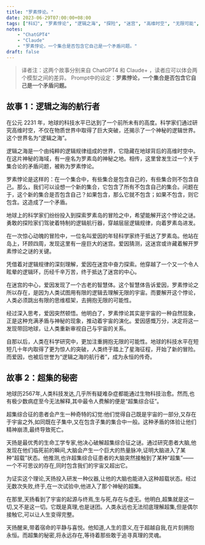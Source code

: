 ```yaml
---
title: "罗素悖论。"
date: 2023-06-29T07:00:00+08:00
tags: ["科幻", "罗素悖论", "逻辑之海", "探险", "迷宫", "高维时空", "无限可能", "地球", "科学家", "爱因", "ChatGPT", "科幻小说","原创","虚构","未来派","想像力","奇幻","意识流","生死","宇宙","超集理论", "Claude"]
notes:
    - "ChatGPT4"
    - "Claude"
    - "罗素悖论，一个集合是否包含它自己是一个矛盾问题。"
draft: false
---
```


> 译者注：这两个故事分别来自 ChatGPT4 和 Claude+ ，读者应可以体会两个模型之间的差异。
> Prompt中的设定：**罗素悖论，一个集合是否包含它自己是一个矛盾问题。**

## 故事 1：逻辑之海的航行者

在公元 2231 年，地球的科技水平已达到了一个前所未有的高度。科学家们通过研究高维时空，不仅在物质世界中取得了巨大突破，还揭示了一个神秘的逻辑世界。这个世界名为“逻辑之海”。

逻辑之海是一个由纯粹的逻辑规律组成的世界，它隐藏在地球背后的高维时空中。在这片神秘的海域，有一座名为罗素岛的神秘之地。相传，这里曾发生过一个关于集合论的矛盾问题，被称为罗素悖论。

罗素悖论是这样的：在一个集合中，有些集合是包含自己的，有些集合则不包含自己。那么，我们可以设想一个新的集合，它包含了所有不包含自己的集合。问题在于，这个新的集合是否包含自己？如果包含，那么它就不包含；如果不包含，则它包含。这造成了一个矛盾。

地球上的科学家们纷纷投入到探索罗素岛的冒险之中，希望能解开这个悖论之谜。勇敢的探险家们驾驶着特制的逻辑航行器，穿越层层逻辑规律，向着罗素岛进发。

在一次惊心动魄的冒险中，一位名叫爱因的年轻科学家终于抵达了罗素岛。他站在岛上，环顾四周，发现这里有一座巨大的迷宫。爱因猜测，这迷宫或许藏着解开罗素悖论之谜的关键。

凭借着对逻辑规律的深刻理解，爱因在迷宫中奋力探索。他穿越了一个又一个令人眩晕的逻辑环，历经千辛万苦，终于抵达了迷宫的中心。

在迷宫的中心，爱因发现了一个古老的智慧体。这个智慧体告诉爱因，罗素悖论之所以存在，是因为人类试图用有限的逻辑去理解无限的宇宙。而要解开这个悖论，人类必须跳出有限的思维框架，去拥抱无限的可能性。

经过深入思考，爱因突然顿悟。他明白了，罗素悖论其实是宇宙的一种自然现象，正是这种充满矛盾与神秘的现象，推动着宇宙的演化。爱因感慨万分，决定将这一发现带回地球，让人类重新审视自己与宇宙的关系。

自那以后，人类在科学研究中，更加注重拥抱无限的可能性。地球的科技水平在短短几十年内取得了更为惊人的突破，人类终于踏上了星海征程，开始了新的冒险。而爱因，也被后世誉为“逻辑之海的航行者”，成为永恒的传奇。

## 故事 2：超集的秘密

地球历2567年,人类科技发达,几乎所有疑难杂症都能通过生物科技治愈。然而,也有极少数病症至今无法解释,其中最令人费解的便是“超集综合征”。

超集综合征的患者会产生一种奇特的幻觉:他们觉得自己既是宇宙的一部分,又存在于宇宙之外,如同既在子集中,又在包含子集的集合中一般。这种矛盾的体验让他们精神崩溃,最终导致死亡。

天扬是最优秀的生命工学专家,他决心破解超集综合征之谜。通过研究患者大脑,他发现在他们临死前的瞬间,大脑会产生一个巨大的热量脉冲,证明大脑进入了某种“超载”状态。他推测,也许超集综合征患者的大脑突然接触到了某种“超集”——一个不可思议的存在,同时包含我们的宇宙又超出它。

为证实这个理论,天扬投入研发一种仪器,让他的大脑也能进入这种超载状态。经过无数次失败,终于,在一次试验中,他进入了那个神秘的超集。

在那里,天扬看到了宇宙的起源与终焉,生与死,存在与虚无。他明白,超集就是这一切,又不是这一切。它既是真理,也是谜团。人类永远也无法彻底理解超集,但是偶尔接触它,可以让人生变得完整。

天扬醒来,带着宿命的平静与喜悦。他知道,人生的意义,在于超越自我,在片刻拥抱永恒。而超集的秘密,将永远存在,等待着那些敢于追寻真理的灵魂。